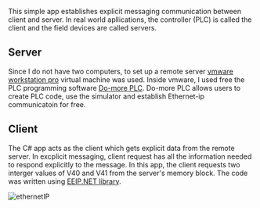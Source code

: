 This simple app establishes explicit messaging communication between client and server. In real world apllications, the controller (PLC) is called the client and the field devices are called servers. 

## Server

Since I do not have two computers, to set up a remote server [vmware workstation pro](https://www.vmware.com/ca/products/workstation-pro/workstation-pro-evaluation.html) virtual machine was used. Inside vmware, I used free the PLC programming software [Do-more PLC](https://www.automationdirect.com/adc/overview/catalog/programmable_controllers/do-more_series_(brx,_h2,_t1h)_plcs_(micro_modular_-a-_stackable)). Do-more PLC allows users to create PLC code, use the simulator and establish Ethernet-ip communicatoin for free. 

## Client

The C# app acts as the client which gets explicit data from the remote server. In excplicit messaging, client request has all the information needed to respond explicitly to the message. In this app, the client requests two interger values of V40 and V41 from the server's memory block. The code was written using 
[EEIP.NET library](https://sourceforge.net/projects/eeip-net/).




![ethernetIP](https://user-images.githubusercontent.com/80297807/149717877-202d3039-b772-43fd-8c71-13520ea20206.png)

